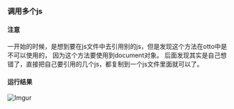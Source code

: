 ### 调用多个js

#### 注意
一开始的时候，是想到要在js文件中去引用别的js，但是发现这个方法在otto中是不可以使用的，
因为这个方法要使用到document对象。
后面发现其实是自己想错了，直接把自己要引用的几个js，都复制到一个js文件里面就可以了。

#### 运行结果
![Imgur](http://i.imgur.com/gDqVTjC.png)